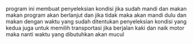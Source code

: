 program ini membuat penyeleksian kondisi jika sudah mandi dan makan makan program akan berlanjut dan jika tidak
maka akan mandi dulu dan makan dengan waktu yang sudah ditentukan 
penyeleksian kondisi yang kedua juga untuk memilih transportasi jika berjalan kaki  dan naik motor maka nanti waktu yang dibutuhkan akan mucul